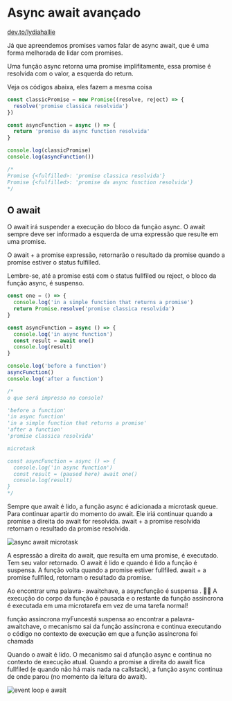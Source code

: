 # Async await avançado

[dev.to/lydiahallie](https://dev.to/lydiahallie/javascript-visualized-promises-async-await-5gke)

Já que apreendemos promises vamos falar de async await, que é uma forma
melhorada de lidar com promises.

Uma função async retorna uma promise implifitamente, essa promise é resolvida com o valor,
a esquerda do return.

Veja os códigos abaixa, eles fazem a mesma coisa

```js
const classicPromise = new Promise((resolve, reject) => {
  resolve('promise classica resolvida')
})

const asyncFunction = async () => {
  return 'promise da async function resolvida'
}

console.log(classicPromise)
console.log(asyncFunction())

/*
Promise {<fulfilled>: 'promise classica resolvida'}
Promise {<fulfilled>: 'promise da async function resolvida'}
*/
```

## O await

O await irá suspender a execução do bloco da função async.
O await sempre deve ser informado a esquerda de uma expressão que resulte em
uma promise.

O await + a promise expressão, retornarão o resultado da promise quando a promise
estiver o status fulfilled.

Lembre-se, até a promise está com o status fullfiled ou reject, o bloco da função
async, é suspenso.

```js
const one = () => {
  console.log('in a simple function that returns a promise')
  return Promise.resolve('promise classica resolvida')
}

const asyncFunction = async () => {
  console.log('in async function')
  const result = await one()
  console.log(result)
}

console.log('before a function')
asyncFunction()
console.log('after a function')

/*
o que será impresso no console?

'before a function'
'in async function'
'in a simple function that returns a promise'
'after a function'
'promise classica resolvida'

microtask

const asyncFunction = async () => {
  console.log('in async function')
  const result = (paused here) await one()
  console.log(result)
}
*/
```

Sempre que await é lido, a função async é adicionada a microtask queue.
Para continuar apartir do momento do await. Ele iriá continuar quando
a promise a direita do await for resolvida. await + a promise resolvida
retornam o resultado da promise resolvida. 

![async await microtask](https://res.cloudinary.com/practicaldev/image/fetch/s--lX9JfreE--/c_limit%2Cf_auto%2Cfl_progressive%2Cq_66%2Cw_880/https://dev-to-uploads.s3.amazonaws.com/i/lch6lutxnl88j0durpyh.gif)

A espressão a direita do await, que resulta em uma promise, é executado. Tem seu valor retornado. O await é lido
e quando é lido a função é suspensa. A função volta quando a promise estiver fullfiled. await + a promise fullfiled,
retornam o resultado da promise.

Ao encontrar uma palavra- awaitchave, a asyncfunção é suspensa . ✋🏼 
A execução do corpo da função é pausada e o restante da função assíncrona é executada 
em uma microtarefa em vez de uma tarefa normal!

função assíncrona myFuncestá suspensa ao encontrar a palavra- awaitchave, o 
mecanismo sai da função assíncrona e continua executando o código no contexto 
de execução em que a função assíncrona foi chamada

Quando o await é lido. O mecanismo sai d afunção async e continua no contexto de execução atual.
Quando a promise a direita do await fica fullfiled (e quando não há mais nada na callstack), a 
função async continua de onde parou (no momento da leitura do await). 

![event loop e await](https://res.cloudinary.com/practicaldev/image/fetch/s--V8u36kEG--/c_limit%2Cf_auto%2Cfl_progressive%2Cq_66%2Cw_880/https://dev-to-uploads.s3.amazonaws.com/i/hlhrtuspjyrstifubdhs.gif)

